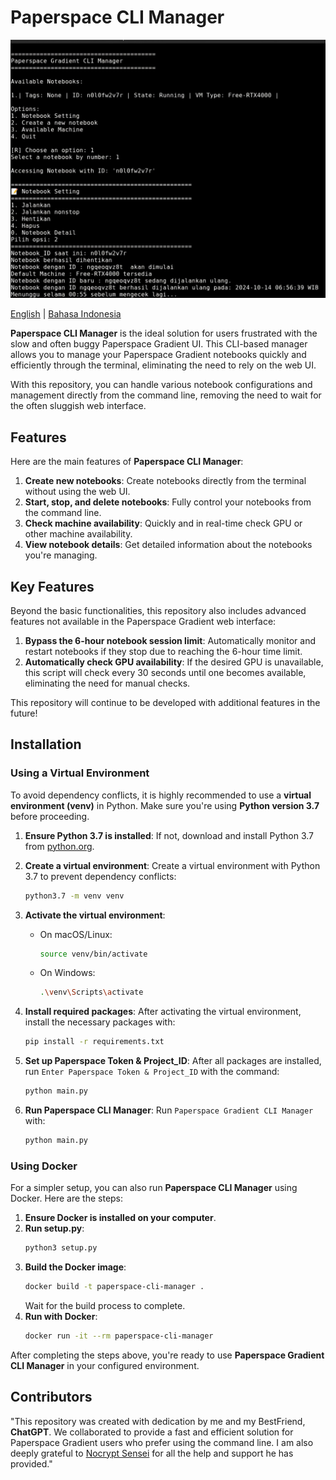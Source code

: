 # Paperspace CLI Manager
![Project Screenshot](./img/Image1.jpg)

[English](readme.md) | [Bahasa Indonesia](readme_ID.md)

**Paperspace CLI Manager** is the ideal solution for users frustrated with the slow and often buggy Paperspace Gradient UI. This CLI-based manager allows you to manage your Paperspace Gradient notebooks quickly and efficiently through the terminal, eliminating the need to rely on the web UI.

With this repository, you can handle various notebook configurations and management directly from the command line, removing the need to wait for the often sluggish web interface.

## Features

Here are the main features of **Paperspace CLI Manager**:

1. **Create new notebooks**: Create notebooks directly from the terminal without using the web UI.
2. **Start, stop, and delete notebooks**: Fully control your notebooks from the command line.
3. **Check machine availability**: Quickly and in real-time check GPU or other machine availability.
4. **View notebook details**: Get detailed information about the notebooks you're managing.

## Key Features

Beyond the basic functionalities, this repository also includes advanced features not available in the Paperspace Gradient web interface:

1. **Bypass the 6-hour notebook session limit**: Automatically monitor and restart notebooks if they stop due to reaching the 6-hour time limit.
2. **Automatically check GPU availability**: If the desired GPU is unavailable, this script will check every 30 seconds until one becomes available, eliminating the need for manual checks.

This repository will continue to be developed with additional features in the future!

## Installation

### Using a Virtual Environment

To avoid dependency conflicts, it is highly recommended to use a **virtual environment (venv)** in Python. Make sure you're using **Python version 3.7** before proceeding.

1. **Ensure Python 3.7 is installed**:
   If not, download and install Python 3.7 from [python.org](https://www.python.org/downloads/release/python-370/).

2. **Create a virtual environment**:
   Create a virtual environment with Python 3.7 to prevent dependency conflicts:
   ```bash
   python3.7 -m venv venv
   ```

3. **Activate the virtual environment**:
   - On macOS/Linux:
     ```bash
     source venv/bin/activate
     ```
   - On Windows:
     ```bash
     .\venv\Scripts\activate
     ```

4. **Install required packages**:
   After activating the virtual environment, install the necessary packages with:
   ```bash
   pip install -r requirements.txt
   ```

5. **Set up Paperspace Token & Project_ID**:
   After all packages are installed, run `Enter Paperspace Token & Project_ID` with the command:
   ```bash
   python main.py
   ```

6. **Run Paperspace CLI Manager**:
   Run `Paperspace Gradient CLI Manager` with:
   ```bash
   python main.py
   ```

### Using Docker

For a simpler setup, you can also run **Paperspace CLI Manager** using Docker. Here are the steps:

1. **Ensure Docker is installed on your computer**.
2. **Run setup.py**:
   ```bash
   python3 setup.py
   ```
3. **Build the Docker image**:
   ```bash
   docker build -t paperspace-cli-manager .
   ```
   Wait for the build process to complete.
4. **Run with Docker**:
   ```bash
   docker run -it --rm paperspace-cli-manager
   ```

After completing the steps above, you're ready to use **Paperspace Gradient CLI Manager** in your configured environment.

## Contributors

"This repository was created with dedication by me and my BestFriend, **ChatGPT**. We collaborated to provide a fast and efficient solution for Paperspace Gradient users who prefer using the command line. I am also deeply grateful to [Nocrypt Sensei](https://github.com/NoCrypt) for all the help and support he has provided."
